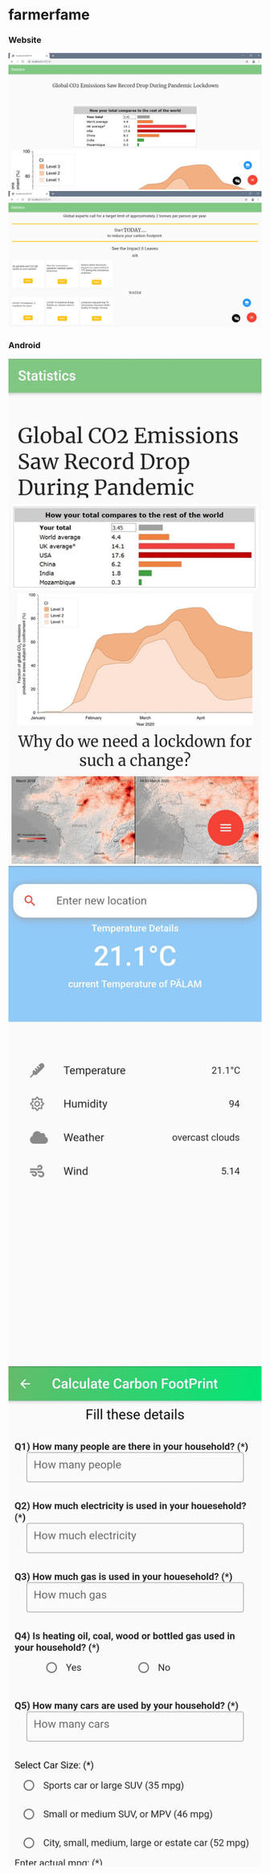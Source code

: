 # farmerfame


### Website
![](https://github.com/chirag-goel360/Hack20/blob/master/website1.png)
![](https://github.com/chirag-goel360/Hack20/blob/master/website2.png)

### Android
![](https://github.com/chirag-goel360/Hack20/blob/master/android1.jpg)
![](https://github.com/chirag-goel360/Hack20/blob/master/android2.jpg)
![](https://github.com/chirag-goel360/Hack20/blob/master/android3.jpg)
